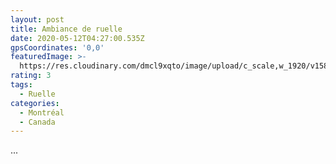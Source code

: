 ```yaml
---
layout: post
title: Ambiance de ruelle
date: 2020-05-12T04:27:00.535Z
gpsCoordinates: '0,0'
featuredImage: >-
  https://res.cloudinary.com/dmcl9xqto/image/upload/c_scale,w_1920/v1589257572/IMG_5105-EFFECTS_wz6glh.jpg
rating: 3
tags:
  - Ruelle
categories:
  - Montréal
  - Canada
---
```

...

